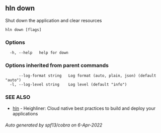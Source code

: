 ## hln down

Shut down the application and clear resources

```
hln down [flags]
```

### Options

```
  -h, --help   help for down
```

### Options inherited from parent commands

```
      --log-format string   Log format (auto, plain, json) (default "auto")
  -l, --log-level string    Log level (default "info")
```

### SEE ALSO

* [hln](hln.md)	 - Heighliner: Cloud native best practices to build and deploy your applications

###### Auto generated by spf13/cobra on 6-Apr-2022
